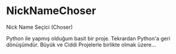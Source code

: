 # NickNameChoser
Nick Name Seçici (Choser)

Python ile yapmış olduğum basit bir proje. 
Tekrardan Python'a geri dönüşümdür. 
Büyük ve Ciddi Projelerle birlikte olmak üzere...
